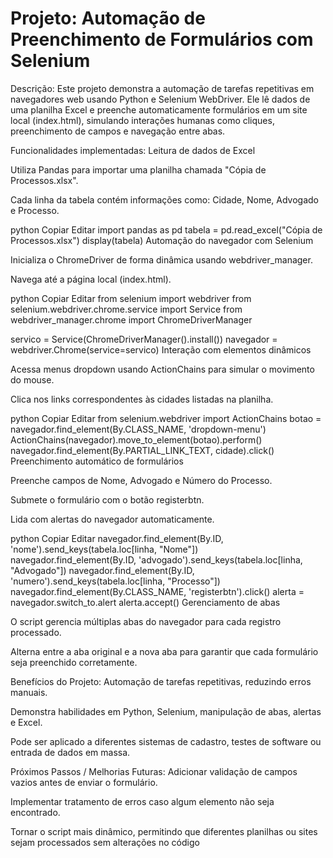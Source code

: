 # Projeto: Automação de Preenchimento de Formulários com Selenium
Descrição:
Este projeto demonstra a automação de tarefas repetitivas em navegadores web usando Python e Selenium WebDriver. Ele lê dados de uma planilha Excel e preenche automaticamente formulários em um site local (index.html), simulando interações humanas como cliques, preenchimento de campos e navegação entre abas.

Funcionalidades implementadas:
Leitura de dados de Excel

Utiliza Pandas para importar uma planilha chamada "Cópia de Processos.xlsx".

Cada linha da tabela contém informações como: Cidade, Nome, Advogado e Processo.

python
Copiar
Editar
import pandas as pd
tabela = pd.read_excel("Cópia de Processos.xlsx")
display(tabela)
Automação do navegador com Selenium

Inicializa o ChromeDriver de forma dinâmica usando webdriver_manager.

Navega até a página local (index.html).

python
Copiar
Editar
from selenium import webdriver
from selenium.webdriver.chrome.service import Service
from webdriver_manager.chrome import ChromeDriverManager

servico = Service(ChromeDriverManager().install())
navegador = webdriver.Chrome(service=servico)
Interação com elementos dinâmicos

Acessa menus dropdown usando ActionChains para simular o movimento do mouse.

Clica nos links correspondentes às cidades listadas na planilha.

python
Copiar
Editar
from selenium.webdriver import ActionChains
botao = navegador.find_element(By.CLASS_NAME, 'dropdown-menu')
ActionChains(navegador).move_to_element(botao).perform()
navegador.find_element(By.PARTIAL_LINK_TEXT, cidade).click()
Preenchimento automático de formulários

Preenche campos de Nome, Advogado e Número do Processo.

Submete o formulário com o botão registerbtn.

Lida com alertas do navegador automaticamente.

python
Copiar
Editar
navegador.find_element(By.ID, 'nome').send_keys(tabela.loc[linha, "Nome"])
navegador.find_element(By.ID, 'advogado').send_keys(tabela.loc[linha, "Advogado"])
navegador.find_element(By.ID, 'numero').send_keys(tabela.loc[linha, "Processo"])
navegador.find_element(By.CLASS_NAME, 'registerbtn').click()
alerta = navegador.switch_to.alert
alerta.accept()
Gerenciamento de abas

O script gerencia múltiplas abas do navegador para cada registro processado.

Alterna entre a aba original e a nova aba para garantir que cada formulário seja preenchido corretamente.

Benefícios do Projeto:
Automação de tarefas repetitivas, reduzindo erros manuais.

Demonstra habilidades em Python, Selenium, manipulação de abas, alertas e Excel.

Pode ser aplicado a diferentes sistemas de cadastro, testes de software ou entrada de dados em massa.

Próximos Passos / Melhorias Futuras:
Adicionar validação de campos vazios antes de enviar o formulário.

Implementar tratamento de erros caso algum elemento não seja encontrado.

Tornar o script mais dinâmico, permitindo que diferentes planilhas ou sites sejam processados sem alterações no código 
